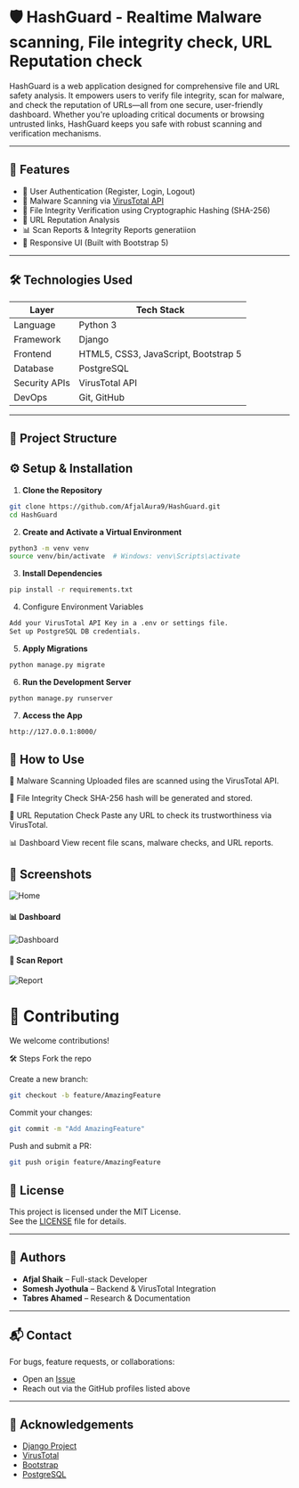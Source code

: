 # 🛡️ HashGuard - Realtime Malware scanning, File integrity check, URL Reputation check

  HashGuard is a web application designed for comprehensive file and URL safety analysis. It empowers users to verify file integrity, scan for malware, and check the reputation of URLs—all from one secure, user-friendly dashboard.
  Whether you're uploading critical documents or browsing untrusted links, HashGuard keeps you safe with robust scanning and verification mechanisms.

---

## 🚀 Features

- 🔐 User Authentication (Register, Login, Logout)
- 🧪 Malware Scanning via [VirusTotal API](https://www.virustotal.com/)
- 📁 File Integrity Verification using Cryptographic Hashing (SHA-256)
- 🔗 URL Reputation Analysis
- 📊 Scan Reports & Integrity Reports generatiion
- 📱 Responsive UI (Built with Bootstrap 5)

---

## 🛠️ Technologies Used

| Layer         | Tech Stack                                 |
|---------------|---------------------------------------------|
| Language      | Python 3                                    |
| Framework     | Django                                      |
| Frontend      | HTML5, CSS3, JavaScript, Bootstrap 5        |
| Database      | PostgreSQL                                  |
| Security APIs | VirusTotal API                              |
| DevOps        | Git, GitHub                                 |

---

## 📁 Project Structure
## ⚙️ Setup & Installation

1. **Clone the Repository**
```bash
git clone https://github.com/AfjalAura9/HashGuard.git
cd HashGuard
```
2. **Create and Activate a Virtual Environment**
```bash
python3 -m venv venv
source venv/bin/activate  # Windows: venv\Scripts\activate
```
3. **Install Dependencies**
```bash
pip install -r requirements.txt
```
4. Configure Environment Variables
```bash
Add your VirusTotal API Key in a .env or settings file.
Set up PostgreSQL DB credentials.
```
5. **Apply Migrations**
```bash
python manage.py migrate
```
6. **Run the Development Server**
```bash
python manage.py runserver
```
7. **Access the App**
```bash
http://127.0.0.1:8000/
```

## 🧪 How to Use
🦠 Malware Scanning
Uploaded files are scanned using the VirusTotal API.

📁 File Integrity Check
SHA-256 hash will be generated and stored.

🔗 URL Reputation Check
Paste any URL to check its trustworthiness via VirusTotal.

📊 Dashboard
View recent file scans, malware checks, and URL reports.

## 📸 Screenshots
![Home](static/images/home.png)

#### 📊 Dashboard
![Dashboard](static/images/dashboard.png)

#### 🧾 Scan Report
![Report](static/images/report.png)

# 🤝 Contributing
We welcome contributions!

🛠 Steps
Fork the repo

Create a new branch:
```bash
git checkout -b feature/AmazingFeature
```

Commit your changes:
```bash
git commit -m "Add AmazingFeature"
```

Push and submit a PR:
```bash
git push origin feature/AmazingFeature
```

## 📄 License

This project is licensed under the MIT License.  
See the [LICENSE](LICENSE) file for details.

---

## 👥 Authors

- **Afjal Shaik** – Full-stack Developer  
- **Somesh Jyothula** – Backend & VirusTotal Integration  
- **Tabres Ahamed** – Research & Documentation

---

## 📬 Contact

For bugs, feature requests, or collaborations:

- Open an [Issue](https://github.com/AfjalAura9/HashGuard/issues)
- Reach out via the GitHub profiles listed above

---

## 🙏 Acknowledgements

- [Django Project](https://www.djangoproject.com/)
- [VirusTotal](https://www.virustotal.com/)
- [Bootstrap](https://getbootstrap.com/)
- [PostgreSQL](https://www.postgresql.org/)
